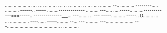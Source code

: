 ...... .. ... ... .. ... .. ... .. .. .. .. .. . .. .. .. .. .. . .. . .... 
..... ...
--.. .......
... --------.....
........... ------.. -----
.........-------------
.. ....... 
---..... .....-----.. 
... ....------------===-----.. 
--------------___... ---........ .. ---
-----........... -----.. D........ 
... ... ............. . ----...... -----......... --... ---
.......... ---...... 
............... 
---............................ 
............. 
.. 
.. 
... ....
